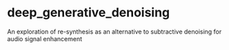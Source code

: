 # deep_generative_denoising
An exploration of re-synthesis as an alternative to subtractive denoising for audio signal enhancement
